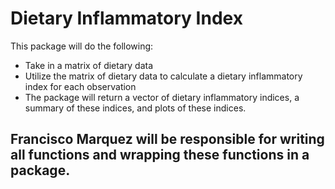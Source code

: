 # Dietary Inflammatory Index
This package will do the following:

* Take in a matrix of dietary data
* Utilize the matrix of dietary data to calculate a dietary inflammatory index for each observation 
* The package will return a vector of dietary inflammatory indices, a summary of these indices, and plots of these indices.

## Francisco Marquez will be responsible for writing all functions and wrapping these functions in a package. 
